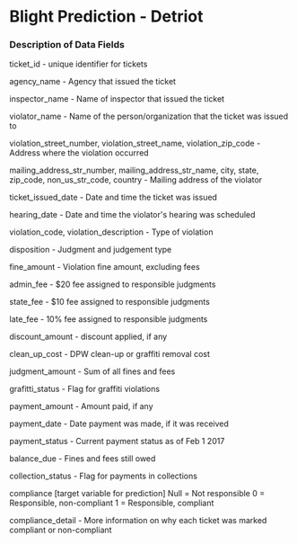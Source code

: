 # Blight Prediction - Detriot

### Description of Data Fields 

ticket_id - unique identifier for tickets

agency_name - Agency that issued the ticket

inspector_name - Name of inspector that issued the ticket

violator_name - Name of the person/organization that the ticket was issued to

violation_street_number, violation_street_name, violation_zip_code - Address where the violation occurred

mailing_address_str_number, mailing_address_str_name, city, state, zip_code, non_us_str_code, country - Mailing address of the violator

ticket_issued_date - Date and time the ticket was issued

hearing_date - Date and time the violator's hearing was scheduled

violation_code, violation_description - Type of violation

disposition - Judgment and judgement type

fine_amount - Violation fine amount, excluding fees

admin_fee - $20 fee assigned to responsible judgments

state_fee - $10 fee assigned to responsible judgments

late_fee - 10% fee assigned to responsible judgments

discount_amount - discount applied, if any

clean_up_cost - DPW clean-up or graffiti removal cost

judgment_amount - Sum of all fines and fees

grafitti_status - Flag for graffiti violations

payment_amount - Amount paid, if any

payment_date - Date payment was made, if it was received

payment_status - Current payment status as of Feb 1 2017

balance_due - Fines and fees still owed

collection_status - Flag for payments in collections

compliance [target variable for prediction] 
 Null = Not responsible
 0 = Responsible, non-compliant
 1 = Responsible, compliant
 
compliance_detail - More information on why each ticket was marked compliant or non-compliant
</i>
